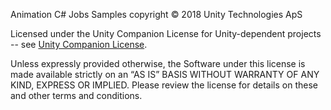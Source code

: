 Animation C# Jobs Samples copyright © 2018 Unity Technologies ApS

Licensed under the Unity Companion License for Unity-dependent projects -- see
[Unity Companion License](http://www.unity3d.com/legal/licenses/Unity_Companion_License).

Unless expressly provided otherwise, the Software under this license is made
available strictly on an “AS IS” BASIS WITHOUT WARRANTY OF ANY KIND, EXPRESS OR
IMPLIED. Please review the license for details on these and other terms and
conditions.
